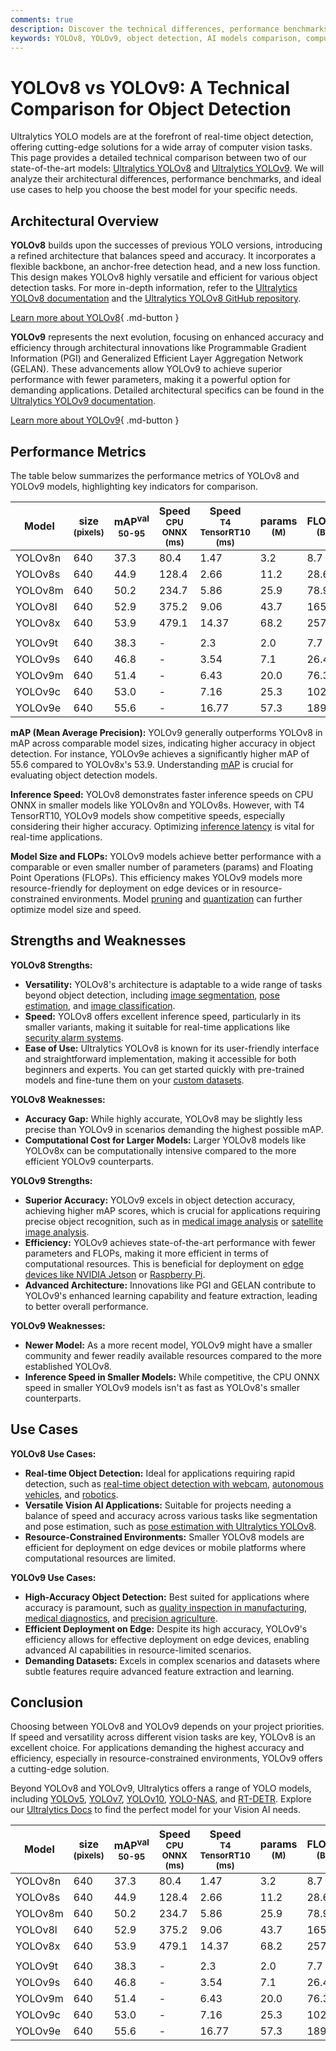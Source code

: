 ```yaml
---
comments: true
description: Discover the technical differences, performance benchmarks, and use cases of YOLOv8 and YOLOv9 to help you choose the best object detection model.
keywords: YOLOv8, YOLOv9, object detection, AI models comparison, computer vision, YOLO performance benchmarks, deep learning, Ultralytics models
---
```


# YOLOv8 vs YOLOv9: A Technical Comparison for Object Detection

Ultralytics YOLO models are at the forefront of real-time object detection, offering cutting-edge solutions for a wide array of computer vision tasks. This page provides a detailed technical comparison between two of our state-of-the-art models: [Ultralytics YOLOv8](https://docs.ultralytics.com/models/yolov8/) and [Ultralytics YOLOv9](https://docs.ultralytics.com/models/yolov9/). We will analyze their architectural differences, performance benchmarks, and ideal use cases to help you choose the best model for your specific needs.

<script async src="https://cdn.jsdelivr.net/npm/chart.js@3.9.1/dist/chart.min.js"></script>
<script defer src="../../javascript/benchmark.js"></script>

<canvas id="modelComparisonChart" width="1024" height="400" active-models='["YOLOv8", "YOLOv9"]'></canvas>

## Architectural Overview

**YOLOv8** builds upon the successes of previous YOLO versions, introducing a refined architecture that balances speed and accuracy. It incorporates a flexible backbone, an anchor-free detection head, and a new loss function. This design makes YOLOv8 highly versatile and efficient for various object detection tasks. For more in-depth information, refer to the [Ultralytics YOLOv8 documentation](https://docs.ultralytics.com/models/yolov8/) and the [Ultralytics YOLOv8 GitHub repository](https://github.com/ultralytics/ultralytics).

[Learn more about YOLOv8](https://docs.ultralytics.com/models/yolov8/){ .md-button }

**YOLOv9** represents the next evolution, focusing on enhanced accuracy and efficiency through architectural innovations like Programmable Gradient Information (PGI) and Generalized Efficient Layer Aggregation Network (GELAN). These advancements allow YOLOv9 to achieve superior performance with fewer parameters, making it a powerful option for demanding applications. Detailed architectural specifics can be found in the [Ultralytics YOLOv9 documentation](https://docs.ultralytics.com/models/yolov9/).

[Learn more about YOLOv9](https://docs.ultralytics.com/models/yolov9/){ .md-button }

## Performance Metrics

The table below summarizes the performance metrics of YOLOv8 and YOLOv9 models, highlighting key indicators for comparison.

| Model   | size<br><sup>(pixels) | mAP<sup>val<br>50-95 | Speed<br><sup>CPU ONNX<br>(ms) | Speed<br><sup>T4 TensorRT10<br>(ms) | params<br><sup>(M) | FLOPs<br><sup>(B) |
| ------- | --------------------- | -------------------- | ------------------------------ | ----------------------------------- | ------------------ | ----------------- |
| YOLOv8n | 640                   | 37.3                 | 80.4                           | 1.47                                | 3.2                | 8.7               |
| YOLOv8s | 640                   | 44.9                 | 128.4                          | 2.66                                | 11.2               | 28.6              |
| YOLOv8m | 640                   | 50.2                 | 234.7                          | 5.86                                | 25.9               | 78.9              |
| YOLOv8l | 640                   | 52.9                 | 375.2                          | 9.06                                | 43.7               | 165.2             |
| YOLOv8x | 640                   | 53.9                 | 479.1                          | 14.37                               | 68.2               | 257.8             |
|         |                       |                      |                                |                                     |                    |                   |
| YOLOv9t | 640                   | 38.3                 | -                              | 2.3                                 | 2.0                | 7.7               |
| YOLOv9s | 640                   | 46.8                 | -                              | 3.54                                | 7.1                | 26.4              |
| YOLOv9m | 640                   | 51.4                 | -                              | 6.43                                | 20.0               | 76.3              |
| YOLOv9c | 640                   | 53.0                 | -                              | 7.16                                | 25.3               | 102.1             |
| YOLOv9e | 640                   | 55.6                 | -                              | 16.77                               | 57.3               | 189.0             |

**mAP (Mean Average Precision):** YOLOv9 generally outperforms YOLOv8 in mAP across comparable model sizes, indicating higher accuracy in object detection. For instance, YOLOv9e achieves a significantly higher mAP of 55.6 compared to YOLOv8x's 53.9. Understanding [mAP](https://www.ultralytics.com/glossary/mean-average-precision-map) is crucial for evaluating object detection models.

**Inference Speed:** YOLOv8 demonstrates faster inference speeds on CPU ONNX in smaller models like YOLOv8n and YOLOv8s. However, with T4 TensorRT10, YOLOv9 models show competitive speeds, especially considering their higher accuracy. Optimizing [inference latency](https://www.ultralytics.com/glossary/inference-latency) is vital for real-time applications.

**Model Size and FLOPs:** YOLOv9 models achieve better performance with a comparable or even smaller number of parameters (params) and Floating Point Operations (FLOPs). This efficiency makes YOLOv9 models more resource-friendly for deployment on edge devices or in resource-constrained environments. Model [pruning](https://www.ultralytics.com/glossary/pruning) and [quantization](https://www.ultralytics.com/glossary/model-quantization) can further optimize model size and speed.

## Strengths and Weaknesses

**YOLOv8 Strengths:**

- **Versatility:** YOLOv8's architecture is adaptable to a wide range of tasks beyond object detection, including [image segmentation](https://docs.ultralytics.com/tasks/segment/), [pose estimation](https://docs.ultralytics.com/tasks/pose/), and [image classification](https://docs.ultralytics.com/tasks/classify/).
- **Speed:** YOLOv8 offers excellent inference speed, particularly in its smaller variants, making it suitable for real-time applications like [security alarm systems](https://www.ultralytics.com/blog/security-alarm-system-projects-with-ultralytics-yolov8).
- **Ease of Use:** Ultralytics YOLOv8 is known for its user-friendly interface and straightforward implementation, making it accessible for both beginners and experts. You can get started quickly with pre-trained models and fine-tune them on your [custom datasets](https://www.ultralytics.com/blog/training-custom-datasets-with-ultralytics-yolov8-in-google-colab).

**YOLOv8 Weaknesses:**

- **Accuracy Gap:** While highly accurate, YOLOv8 may be slightly less precise than YOLOv9 in scenarios demanding the highest possible mAP.
- **Computational Cost for Larger Models:** Larger YOLOv8 models like YOLOv8x can be computationally intensive compared to the more efficient YOLOv9 counterparts.

**YOLOv9 Strengths:**

- **Superior Accuracy:** YOLOv9 excels in object detection accuracy, achieving higher mAP scores, which is crucial for applications requiring precise object recognition, such as in [medical image analysis](https://www.ultralytics.com/glossary/medical-image-analysis) or [satellite image analysis](https://www.ultralytics.com/blog/using-computer-vision-to-analyse-satellite-imagery).
- **Efficiency:** YOLOv9 achieves state-of-the-art performance with fewer parameters and FLOPs, making it more efficient in terms of computational resources. This is beneficial for deployment on [edge devices like NVIDIA Jetson](https://docs.ultralytics.com/guides/nvidia-jetson/) or [Raspberry Pi](https://docs.ultralytics.com/guides/raspberry-pi/).
- **Advanced Architecture:** Innovations like PGI and GELAN contribute to YOLOv9's enhanced learning capability and feature extraction, leading to better overall performance.

**YOLOv9 Weaknesses:**

- **Newer Model:** As a more recent model, YOLOv9 might have a smaller community and fewer readily available resources compared to the more established YOLOv8.
- **Inference Speed in Smaller Models:** While competitive, the CPU ONNX speed in smaller YOLOv9 models isn't as fast as YOLOv8's smaller counterparts.

## Use Cases

**YOLOv8 Use Cases:**

- **Real-time Object Detection:** Ideal for applications requiring rapid detection, such as [real-time object detection with webcam](https://www.ultralytics.com/blog/object-detection-with-a-pre-trained-ultralytics-yolov8-model), [autonomous vehicles](https://www.ultralytics.com/solutions/ai-in-self-driving), and [robotics](https://www.ultralytics.com/glossary/robotics).
- **Versatile Vision AI Applications:** Suitable for projects needing a balance of speed and accuracy across various tasks like segmentation and pose estimation, such as [pose estimation with Ultralytics YOLOv8](https://www.ultralytics.com/blog/pose-estimation-with-ultralytics-yolov8).
- **Resource-Constrained Environments:** Smaller YOLOv8 models are efficient for deployment on edge devices or mobile platforms where computational resources are limited.

**YOLOv9 Use Cases:**

- **High-Accuracy Object Detection:** Best suited for applications where accuracy is paramount, such as [quality inspection in manufacturing](https://www.ultralytics.com/solutions/ai-in-manufacturing), [medical diagnostics](https://www.ultralytics.com/solutions/ai-in-healthcare), and [precision agriculture](https://www.ultralytics.com/solutions/ai-in-agriculture).
- **Efficient Deployment on Edge:** Despite its high accuracy, YOLOv9's efficiency allows for effective deployment on edge devices, enabling advanced AI capabilities in resource-limited scenarios.
- **Demanding Datasets:** Excels in complex scenarios and datasets where subtle features require advanced feature extraction and learning.

## Conclusion

Choosing between YOLOv8 and YOLOv9 depends on your project priorities. If speed and versatility across different vision tasks are key, YOLOv8 is an excellent choice. For applications demanding the highest accuracy and efficiency, especially in resource-constrained environments, YOLOv9 offers a cutting-edge solution.

Beyond YOLOv8 and YOLOv9, Ultralytics offers a range of YOLO models, including [YOLOv5](https://docs.ultralytics.com/models/yolov5/), [YOLOv7](https://docs.ultralytics.com/models/yolov7/), [YOLOv10](https://docs.ultralytics.com/models/yolov10/), [YOLO-NAS](https://docs.ultralytics.com/models/yolo-nas/), and [RT-DETR](https://docs.ultralytics.com/models/rtdetr/). Explore our [Ultralytics Docs](https://docs.ultralytics.com/) to find the perfect model for your Vision AI needs.

| Model   | size<br><sup>(pixels) | mAP<sup>val<br>50-95 | Speed<br><sup>CPU ONNX<br>(ms) | Speed<br><sup>T4 TensorRT10<br>(ms) | params<br><sup>(M) | FLOPs<br><sup>(B) |
| ------- | --------------------- | -------------------- | ------------------------------ | ----------------------------------- | ------------------ | ----------------- |
| YOLOv8n | 640                   | 37.3                 | 80.4                           | 1.47                                | 3.2                | 8.7               |
| YOLOv8s | 640                   | 44.9                 | 128.4                          | 2.66                                | 11.2               | 28.6              |
| YOLOv8m | 640                   | 50.2                 | 234.7                          | 5.86                                | 25.9               | 78.9              |
| YOLOv8l | 640                   | 52.9                 | 375.2                          | 9.06                                | 43.7               | 165.2             |
| YOLOv8x | 640                   | 53.9                 | 479.1                          | 14.37                               | 68.2               | 257.8             |
|         |                       |                      |                                |                                     |                    |                   |
| YOLOv9t | 640                   | 38.3                 | -                              | 2.3                                 | 2.0                | 7.7               |
| YOLOv9s | 640                   | 46.8                 | -                              | 3.54                                | 7.1                | 26.4              |
| YOLOv9m | 640                   | 51.4                 | -                              | 6.43                                | 20.0               | 76.3              |
| YOLOv9c | 640                   | 53.0                 | -                              | 7.16                                | 25.3               | 102.1             |
| YOLOv9e | 640                   | 55.6                 | -                              | 16.77                               | 57.3               | 189.0             |